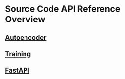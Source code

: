 # Source Code API Reference Overview

## [Autoencoder](https://tiefenthaler.github.io/uv-datascience-project-template/api/autoencoder/)

## [Training](https://tiefenthaler.github.io/uv-datascience-project-template/api/training/)

## [FastAPI](https://tiefenthaler.github.io/uv-datascience-project-template/api/fastapi_app/)
